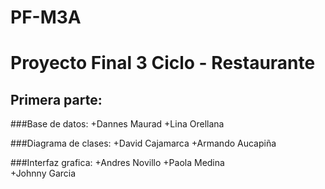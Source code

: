 # PF-M3A 

# Proyecto Final 3 Ciclo - Restaurante

## Primera parte: 
###Base de datos: 
+Dannes Maurad 
+Lina Orellana  

###Diagrama de clases: 
+David Cajamarca 
+Armando Aucapiña 

###Interfaz grafica: 
+Andres Novillo 
+Paola Medina  
+Johnny Garcia 

